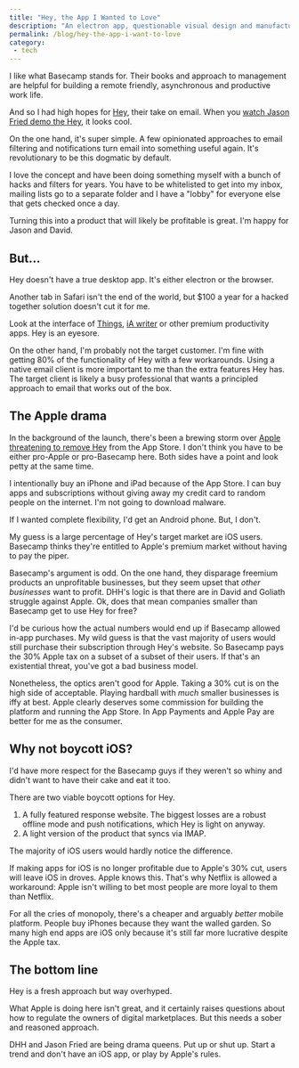 ```yaml
---
title: "Hey, the App I Wanted to Love"
description: "An electron app, questionable visual design and manufactured outrage. No thanks." 
permalink: /blog/hey-the-app-i-want-to-love
category: 
 - tech
---
```


I like what Basecamp stands for. Their books and approach to management are helpful for building a remote friendly, asynchronous and productive work life. 

And so I had high hopes for [Hey](https://hey.com), their take on email. When you [watch Jason Fried demo the Hey](https://www.youtube.com/watch?v=UCeYTysLyGI&app=desktop), it looks cool. 

On the one hand, it's super simple. A few opinionated approaches to email filtering and notifications turn email into something useful again. It's revolutionary to be this dogmatic by default. 

I love the concept and have been doing something myself with a bunch of hacks and filters for years. You have to be whitelisted to get into my inbox, mailing lists go to a separate folder and I have a "lobby" for everyone else that gets checked once a day. 

Turning this into a product that will likely be profitable is great. I'm happy for Jason and David. 

## But... 

Hey doesn't have a true desktop app. It's either electron or the browser. 

Another tab in Safari isn't the end of the world, but $100 a year for a hacked together solution doesn't cut it for me. 

Look at the interface of [Things](https://culturedcode.com/things/), [iA writer](https://ia.net) or other premium productivity apps. Hey is an eyesore. 

On the other hand, I'm probably not the target customer. I'm fine with getting 80% of the functionality of Hey with a few workarounds. Using a native email client is more important to me than the extra features Hey has. The target client is likely a busy professional that wants a principled approach to email that works out of the box. 

## The Apple drama 

In the background of the launch, there's been a brewing storm over [Apple threatening to remove Hey](https://twitter.com/dhh/status/1272968382329942017) from the App Store. I don't think you have to be either pro-Apple or pro-Basecamp here. Both sides have a point and look petty at the same time. 

I intentionally buy an iPhone and iPad because of the App Store. I can buy apps and subscriptions without giving away my credit card to random people on the internet. I'm not going to download malware. 

If I wanted complete flexibility, I'd get an Android phone. But, I don't. 

My guess is a large percentage of Hey's target market are iOS users. Basecamp thinks they're entitled to Apple's premium market without having to pay the piper. 

Basecamp's argument is odd. On the one hand, they disparage freemium products an unprofitable businesses, but they seem upset that *other businesses* want to profit. DHH's logic is that there are in David and Goliath struggle against Apple. Ok, does that mean companies smaller than Basecamp get to use Hey for free? 

I'd be curious how the actual numbers would end up if Basecamp allowed in-app purchases. My wild guess is that the vast majority of users would still purchase their subscription through Hey's website. So Basecamp pays the 30% Apple tax on a subset of a subset of their users. If that's an existential threat, you've got a bad business model. 

Nonetheless, the optics aren't good for Apple. Taking a 30% cut is on the high side of acceptable. Playing hardball with *much* smaller businesses is iffy at best. Apple clearly deserves some commission for building the platform and running the App Store. In App Payments and Apple Pay are better for me as the consumer. 

## Why not boycott iOS? 

I'd have more respect for the Basecamp guys if they weren't so whiny and didn't want to have their cake and eat it too. 

There are two viable boycott options for Hey. 
1. A fully featured response website. The biggest losses are a robust offline mode and push notifications, which Hey is light on anyway. 
2. A light version of the product that syncs via IMAP.

The majority of iOS users would hardly notice the difference. 

If making apps for iOS is no longer profitable due to Apple's 30% cut, users will leave iOS in droves. Apple knows this. That's why Netflix is allowed a workaround: Apple isn't willing to bet most people are more loyal to them than Netflix. 

For all the cries of monopoly, there's a cheaper and arguably *better* mobile platform. People buy iPhones because they want the walled garden. So many high end apps are iOS only because it's still far more lucrative despite the Apple tax. 

## The bottom line 

Hey is a fresh approach but way overhyped. 

What Apple is doing here isn't great, and it certainly raises questions about how to regulate the owners of digital marketplaces. But this needs a sober and reasoned approach.  

DHH and Jason Fried are being drama queens. Put up or shut up. Start a trend and don't have an iOS app, or play by Apple's rules. 
